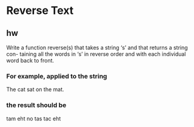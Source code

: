 # Reverse Text

## hw
Write a function reverse(s) that takes a string ‘s’ and that returns a string con-
taining all the words in ‘s’ in reverse order and with each individual word back to
front. 

### For example, applied to the string
The cat sat on the mat.

### the result should be
tam eht no tas tac eht
